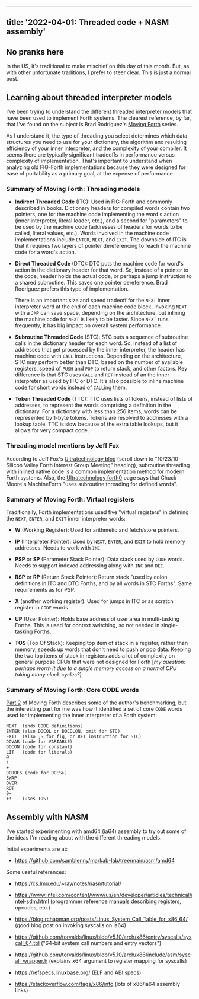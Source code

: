 <!--
Copyright (c) 2022 Sam Blenny
SPDX-License-Identifier: CC-BY-NC-SA-4.0
-->

---
title: '2022-04-01: Threaded code + NASM assembly'
---

## No pranks here

In the US, it's traditional to make mischief on this day of this month. But, as
with other unfortunate traditions, I prefer to steer clear. This is just a
normal post.


## Learning about threaded interpreter models

I've been trying to understand the different threaded interpreter models that
have been used to implement Forth systems. The clearest reference, by far, that
I've found on the subject is Brad Rodriguez's [Moving Forth] series.

[Moving Forth]: https://www.bradrodriguez.com/papers/moving1.htm

As I understand it, the type of threading you select determines which data
structures you need to use for your dictionary, the algorithm and resulting
efficiency of your inner interpreter, and the complexity of your compiler. It
seems there are typically significant tradeoffs in performance versus
complexity of implementation. That's important to understand when analyzing old
FIG-Forth implementations because they were designed for ease of portability as
a primary goal, at the expense of performance.

### Summary of Moving Forth: Threading models

- **Indirect Threaded Code** (ITC): Used in FIG-Forth and commonly described in
  books. Dictionary headers for compiled words contain two pointers, one for
  the machine code implementing the word's action (inner interpreter, literal
  loader, etc.), and a second for "parameters" to be used by the machine code
  (addresses of headers for words to be called, literal values, etc.). Words
  involved in the machine code implementations include `ENTER`, `NEXT`, and
  `EXIT`. The downside of ITC is that it requires two layers of pointer
  dereferencing to reach the machine code for a word's action.

- **Direct Threaded Code** (DTC): DTC puts the machine code for word's action
  in the dictionary header for that word. So, instead of a pointer to the code,
  header holds the actual code, or perhaps a jump instruction to a shared
  subroutine. This saves one pointer dereference. Brad Rodriguez prefers this
  type of implementation.

  There is an important size and speed tradeoff for the `NEXT` inner
  interpreter word at the end of each machine code block. Invoking `NEXT` with
  a `JMP` can save space, depending on the architecture, but inlining the
  machine code for `NEXT` is likely to be faster. Since `NEXT` runs frequently,
  it has big impact on overall system performance.

- **Subroutine Threaded Code** (STC): STC puts a sequence of subroutine calls
  in the dictionary header for each word. So, instead of a list of addresses
  that get processed by the inner interpreter, the header has machine code with
  `CALL` instructions. Depending on the architecture, STC may perform better
  than DTC, based on the number of available registers, speed of `PUSH` and
  `POP` to return stack, and other factors. Key difference is that STC uses
  `CALL` and `RET` instead of an the inner interpreter as used by ITC or DTC.
  It's also possible to inline machine code for short words instead of
  `CALL`ing them.

- **Token Threaded Code** (TTC): TTC uses lists of tokens, instead of lists of
  addresses, to represent the words comprising a definition in the dictionary.
  For a dictionary with less than 256 items, words can be represented by 1-byte
  tokens. Tokens are resolved to addresses with a lookup table. TTC is slow
  because of the extra table lookups, but it allows for very compact code.


### Threading model mentions by Jeff Fox

According to Jeff Fox's [Ultratechnology blog] (scroll down to "10/23/10
Silicon Valley Forth Interest Group Meeting" heading), subroutine threading
with inlined native code is a common implementation method for modern Forth
systems. Also, the [Ultratechnology forth0] page says that Chuck Moore's
MachineForth "uses subroutine threading for defined words".

[Ultratechnology blog]: http://www.ultratechnology.com/blog.htm
[Ultratechnology forth0]: http://www.ultratechnology.com/forth0.htm


### Summary of Moving Forth: Virtual registers

Traditionally, Forth implementations used five "virtual registers" in defining
the `NEXT`, `ENTER`, and `EXIT` inner interpreter words:

- **W** (Working Register): Used for arithmetic and fetch/store pointers.

- **IP** (Interpreter Pointer): Used by `NEXT`, `ENTER`, and `EXIT` to hold
  memory addresses. Needs to work with `INC`.

- **PSP** or **SP** (Parameter Stack Pointer): Data stack used by `CODE` words.
  Needs to support indexed addressing along with `INC` and `DEC`.

- **RSP** or **RP** (Return Stack Pointer): Return stack "used by colon
  definitions in ITC and DTC Forths, and by all words in STC Forths". Same
  requirements as for PSP.

- **X** (another working register): Used for jumps in ITC or as scratch
  register in `CODE` words.

- **UP** (User Pointer): Holds base address of user area in multi-tasking
  Forths. This is used for context switching, so not needed in single-tasking
  Forths.

- **TOS** (Top Of Stack): Keeping top item of stack in a register, rather than
  memory, speeds up words that don't need to push or pop data. Keeping the two
  top items of stack in registers adds a lot of complexity on general purpose
  CPUs that were not designed for Forth [*my question: perhaps worth it due to a
  single memory access on a normal CPU taking many clock cycles?*]


### Summary of Moving Forth: Core CODE words

[Part 2] of Moving Forth describes some of the author's benchmarking, but the
interesting part for me was how it identified a set of core `CODE` words used
for implementing the inner interpreter of a Forth system:

```
NEXT  (ends CODE definitions)
ENTER (also DOCOL or DOCOLON, omit for STC)
EXIT  (also ;S for fig, or RET instruction for STC)
DOVAR (code for VARIABLE)
DOCON (code for constant)
LIT   (code for literals)
@
!
+
DODOES (code for DOES>)
SWAP
OVER
ROT
0=
+!    (uses TOS)
```

[Part 2]: https://www.bradrodriguez.com/papers/moving2.htm


## Assembly with NASM

I've started experimenting with amd64 (ia64) assembly to try out some of the
ideas I'm reading about with the different threading models.

Initial experiments are at:
- https://github.com/samblenny/markab-lab/tree/main/asm/amd64

Some useful references:

- https://cs.lmu.edu/~ray/notes/nasmtutorial/

- https://www.intel.com/content/www/us/en/developer/articles/technical/intel-sdm.html
  (programmer reference manuals describing registers, opcodes, etc.)

- https://blog.rchapman.org/posts/Linux_System_Call_Table_for_x86_64/
  (good blog post on invoking syscalls on ia64)

- https://github.com/torvalds/linux/blob/v5.10/arch/x86/entry/syscalls/syscall_64.tbl
  ("64-bit system call numbers and entry vectors")

- https://github.com/torvalds/linux/blob/v5.10/arch/x86/include/asm/syscall_wrapper.h
  (explains x64 argument to register mapping for syscalls)

- https://refspecs.linuxbase.org/ (ELF and ABI specs)

- https://stackoverflow.com/tags/x86/info (lots of x86/ia64 assembly links)
